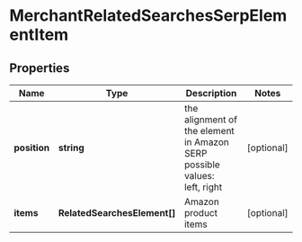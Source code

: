 # MerchantRelatedSearchesSerpElementItem

## Properties

| Name | Type | Description | Notes |
|------------ | ------------- | ------------- | -------------|
**position** | **string** | the alignment of the element in Amazon SERP<br>possible values:<br>left, right |[optional]|
**items** | **RelatedSearchesElement[]** | Amazon product items |[optional]|